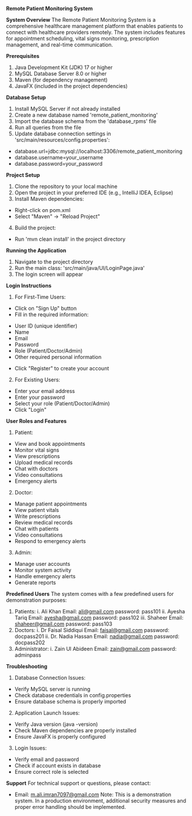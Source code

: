 **Remote Patient Monitoring System**

**System Overview**
The Remote Patient Monitoring System is a comprehensive healthcare management 
platform that enables patients to connect with healthcare providers remotely.
The system includes features for appointment scheduling, vital signs monitoring, 
prescription management, and real-time communication.

**Prerequisites**
1. Java Development Kit (JDK) 17 or higher
2. MySQL Database Server 8.0 or higher
3. Maven (for dependency management)
4. JavaFX (included in the project dependencies)

**Database Setup**
1. Install MySQL Server if not already installed
2. Create a new database named 'remote_patient_monitoring'
3. Import the database schema from the 'database_rpms' file
4. Run all queries from the file
5. Update database connection settings in 'src/main/resources/config.properties':
- database.url=jdbc:mysql://localhost:3306/remote_patient_monitoring
- database.username=your_username
- database.password=your_password
  
**Project Setup**
1. Clone the repository to your local machine
2. Open the project in your preferred IDE (e.g., IntelliJ IDEA, Eclipse)
3. Install Maven dependencies:
- Right-click on pom.xml
- Select "Maven" -> "Reload Project"
4. Build the project:
- Run 'mvn clean install' in the project directory
  
**Running the Application**
1. Navigate to the project directory
2. Run the main class: 'src/main/java/UI/LoginPage.java'
3. The login screen will appear
   
**Login Instructions**
1. For First-Time Users:
- Click on "Sign Up" button
- Fill in the required information:
* User ID (unique identifier)
* Name
* Email
* Password
* Role (Patient/Doctor/Admin)
* Other required personal information
- Click "Register" to create your account
2. For Existing Users:
- Enter your email address
- Enter your password
- Select your role (Patient/Doctor/Admin)
- Click "Login"
  
**User Roles and Features**
1. Patient:
- View and book appointments
- Monitor vital signs
- View prescriptions
- Upload medical records
- Chat with doctors
- Video consultations
- Emergency alerts
2. Doctor:
- Manage patient appointments
- View patient vitals
- Write prescriptions
- Review medical records
- Chat with patients
- Video consultations
- Respond to emergency alerts
3. Admin:
- Manage user accounts
- Monitor system activity
- Handle emergency alerts
- Generate reports
  
**Predefined Users**
The system comes with a few predefined users for demonstration purposes:
1. Patients:
i. Ali Khan 
Email: ali@gmail.com password: pass101
ii. Ayesha Tariq
Email: ayesha@gmail.com password: pass102
iii. Shaheer
Email: shaheer@gmail.com password: pass103
 2. Doctors:
i. Dr Faisal Siddiqui 
Email: faisal@gmail.com password: docpass201
ii. Dr. Nadia Hassan
Email: nadia@gmail.com password: docpass202
3. Administrator:
i. Zain Ul Abideen
Email: zain@gmail.com password: adminpass

**Troubleshooting**
1. Database Connection Issues:
- Verify MySQL server is running
- Check database credentials in config.properties
- Ensure database schema is properly imported
2. Application Launch Issues:
- Verify Java version (java -version)
- Check Maven dependencies are properly installed
- Ensure JavaFX is properly configured
3. Login Issues:
- Verify email and password
- Check if account exists in database
- Ensure correct role is selected
  
**Support**
For technical support or questions, please contact:
- Email: m.ali.imran7097@gmail.com
Note: This is a demonstration system. In a production environment, additional security 
measures and proper error handling should be implemented.
